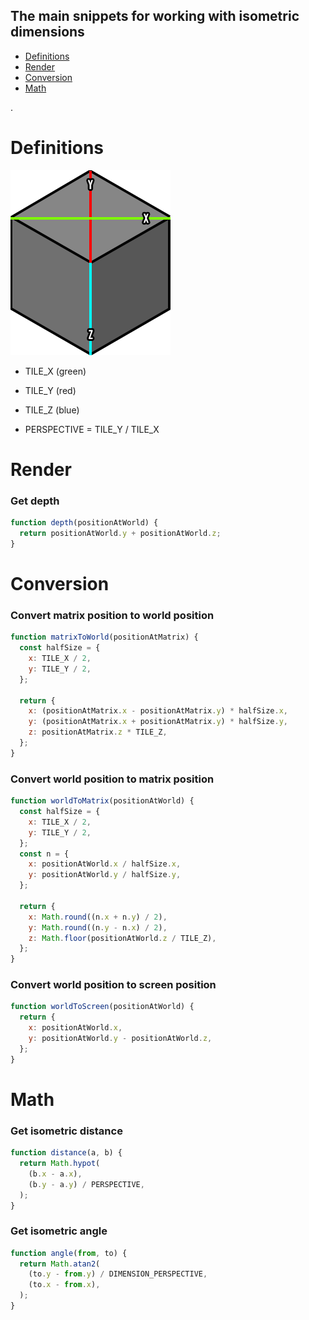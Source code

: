 ## The main snippets for working with isometric dimensions

* [Definitions](https://github.com/neki-dev/isometric-snippets?tab=readme-ov-file#definitions)
* [Render](https://github.com/neki-dev/isometric-snippets?tab=readme-ov-file#render)
* [Conversion](https://github.com/neki-dev/isometric-snippets?tab=readme-ov-file#conversion)
* [Math](https://github.com/neki-dev/isometric-snippets?tab=readme-ov-file#math)

.

# Definitions

![Cube](./cube.png)

* TILE_X (green)
* TILE_Y (red)
* TILE_Z (blue)

* PERSPECTIVE = TILE_Y / TILE_X

# Render

### Get depth
```js
function depth(positionAtWorld) {
  return positionAtWorld.y + positionAtWorld.z;
}
```

# Conversion

### Convert matrix position to world position
```js
function matrixToWorld(positionAtMatrix) {
  const halfSize = {
    x: TILE_X / 2,
    y: TILE_Y / 2,
  };

  return {
    x: (positionAtMatrix.x - positionAtMatrix.y) * halfSize.x,
    y: (positionAtMatrix.x + positionAtMatrix.y) * halfSize.y,
    z: positionAtMatrix.z * TILE_Z,
  };
}
```

### Convert world position to matrix position
```js
function worldToMatrix(positionAtWorld) {
  const halfSize = {
    x: TILE_X / 2,
    y: TILE_Y / 2,
  };
  const n = {
    x: positionAtWorld.x / halfSize.x,
    y: positionAtWorld.y / halfSize.y,
  };

  return {
    x: Math.round((n.x + n.y) / 2),
    y: Math.round((n.y - n.x) / 2),
    z: Math.floor(positionAtWorld.z / TILE_Z),
  };
}
```

### Convert world position to screen position
```js
function worldToScreen(positionAtWorld) {
  return {
    x: positionAtWorld.x,
    y: positionAtWorld.y - positionAtWorld.z,
  };
}
```

# Math

### Get isometric distance
```js
function distance(a, b) {
  return Math.hypot(
    (b.x - a.x),
    (b.y - a.y) / PERSPECTIVE,
  );
}
```

### Get isometric angle
```js
function angle(from, to) {
  return Math.atan2(
    (to.y - from.y) / DIMENSION_PERSPECTIVE,
    (to.x - from.x),
  );
}
```
